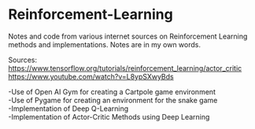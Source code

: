 # Reinforcement-Learning
Notes and code from various internet sources on Reinforcement Learning methods and implementations. Notes are in my own words.

Sources: https://www.tensorflow.org/tutorials/reinforcement_learning/actor_critic  
https://www.youtube.com/watch?v=L8ypSXwyBds  

-Use of Open AI Gym for creating a Cartpole game environment  
-Use of Pygame for creating an environment for the snake game  
-Implementation of Deep Q-Learning  
-Implementation of Actor-Critic Methods using Deep Learning  
